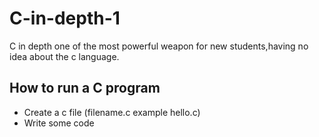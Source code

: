 # C-in-depth-1
C in depth one of the most powerful weapon for new students,having no idea about the c language.
## How to run a C program
- Create a c file (filename.c example hello.c)
- Write some code
